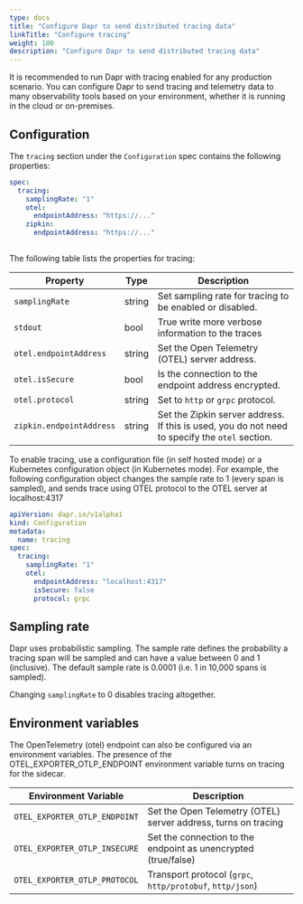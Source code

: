 ```yaml
---
type: docs
title: "Configure Dapr to send distributed tracing data"
linkTitle: "Configure tracing"
weight: 100
description: "Configure Dapr to send distributed tracing data"
---
```


It is recommended to run Dapr with tracing enabled for any production
scenario.  You can configure Dapr to send tracing and telemetry data
to many observability tools based on your environment, whether it is running in
the cloud or on-premises.

## Configuration

The `tracing` section under the `Configuration` spec contains the following properties:

```yml
spec:
  tracing:
    samplingRate: "1"
    otel: 
      endpointAddress: "https://..."
    zipkin:
      endpointAddress: "https://..."
    
```

The following table lists the properties for tracing:

| Property     | Type   | Description |
|--------------|--------|-------------|
| `samplingRate` | string | Set sampling rate for tracing to be enabled or disabled.
| `stdout` | bool | True write more verbose information to the traces
| `otel.endpointAddress` | string | Set the Open Telemetry (OTEL) server address. 
| `otel.isSecure` | bool | Is the connection to the endpoint address encrypted.
| `otel.protocol` | string | Set to `http` or `grpc` protocol.
| `zipkin.endpointAddress` | string | Set the Zipkin server address. If this is used, you do not need to specify the `otel` section.

To enable tracing, use a configuration file (in self hosted mode) or a Kubernetes configuration object (in Kubernetes mode). For example, the following configuration object changes the sample rate to 1 (every span is sampled), and sends trace using OTEL protocol to the OTEL server at localhost:4317

```yaml
apiVersion: dapr.io/v1alpha1
kind: Configuration
metadata:
  name: tracing
spec:
  tracing:
    samplingRate: "1"
    otel:
      endpointAddress: "localhost:4317"
      isSecure: false
      protocol: grpc 
```

## Sampling rate

Dapr uses probabilistic sampling. The sample rate defines the probability a tracing span will be sampled and can have a value between 0 and 1 (inclusive). The default sample rate is 0.0001 (i.e. 1 in 10,000 spans is sampled).

Changing `samplingRate` to 0 disables tracing altogether.

## Environment variables

The OpenTelemetry (otel) endpoint can also be configured via an environment variables. The presence of the OTEL_EXPORTER_OTLP_ENDPOINT environment variable
turns on tracing for the sidecar.

| Environment Variable | Description |
|----------------------|-------------|
| `OTEL_EXPORTER_OTLP_ENDPOINT` | Set the Open Telemetry (OTEL) server address, turns on tracing |
| `OTEL_EXPORTER_OTLP_INSECURE` | Set the connection to the endpoint as unencrypted (true/false) |
| `OTEL_EXPORTER_OTLP_PROTOCOL` | Transport protocol (`grpc`, `http/protobuf`, `http/json`) |